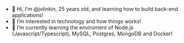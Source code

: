 - 👋 Hi, I’m @jvlinkin, 25 years old, and learning how to build back-end applications!
- 👀 I’m interested in technology and how things works!
- 🌱 I’m currently learning the enviroment of Node.js (Javascript/Typescript), MySQL, Postgres, MongoDB and Docker!


<!---
jvlinkin/jvlinkin is a ✨ special ✨ repository because its `README.md` (this file) appears on your GitHub profile.
You can click the Preview link to take a look at your changes.
--->
